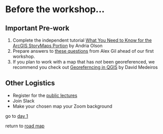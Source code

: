 # Before the workshop...

## Important Pre-work  
1. Complete the independent tutorial [What You Need to Know for the ArcGIS StoryMaps Portion](https://storymaps.arcgis.com/stories/9781012567c44f74b049dacfcf93f070) by Andria Olson  
2. Prepare answers to [these questions](workshop_materials/workshop1.md) from Alex Gil ahead of our first workshop.
3. If you plan to work with a map that has *not* been georeferenced, we recommend you check out [Georeferncing in QGIS](https://storymaps.arcgis.com/stories/e8d1d13ca8894643970f315d16010ee9) by David Medeiros   

## Other Logistics  
- Register for the [public lectures](public_events.md)    
- Join Slack  
- Make your chosen map your Zoom background

go to [day 1](day1.md)  

return to [road map](road_map.md)
